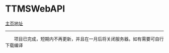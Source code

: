 ﻿# TTMSWebAPI

[主页地址](http://api.ksgin.online/home)

---
&emsp;&emsp;项目已完成，短期内不再更新，并且在一月后将关闭服务器。如有需要可自行下载编译

